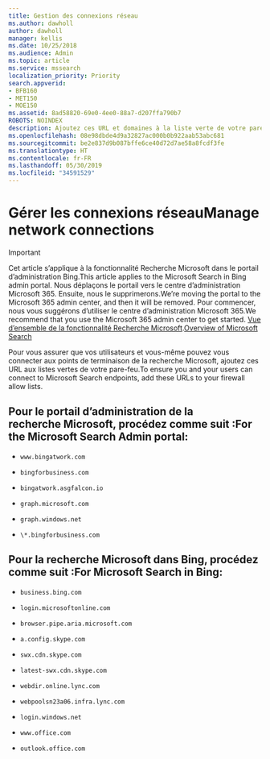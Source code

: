 ```yaml
---
title: Gestion des connexions réseau
ms.author: dawholl
author: dawholl
manager: kellis
ms.date: 10/25/2018
ms.audience: Admin
ms.topic: article
ms.service: mssearch
localization_priority: Priority
search.appverid:
- BFB160
- MET150
- MOE150
ms.assetid: 8ad58820-69e0-4ee0-88a7-d207ffa790b7
ROBOTS: NOINDEX
description: Ajoutez ces URL et domaines à la liste verte de votre pare-feu afin que vos utilisateurs puissent accéder facilement à la recherche Microsoft.
ms.openlocfilehash: 08e98dbde4d9a32827ac000b0b922aab53abc681
ms.sourcegitcommit: be2e837d9b087bffe6ce40d72d7ae58a8fcdf3fe
ms.translationtype: HT
ms.contentlocale: fr-FR
ms.lasthandoff: 05/30/2019
ms.locfileid: "34591529"
---
```

# <a name="manage-network-connections"></a><span data-ttu-id="831cb-103">Gérer les connexions réseau</span><span class="sxs-lookup"><span data-stu-id="831cb-103">Manage network connections</span></span>

> [!IMPORTANT]
> <span data-ttu-id="831cb-104">Cet article s’applique à la fonctionnalité Recherche Microsoft dans le portail d’administration Bing.</span><span class="sxs-lookup"><span data-stu-id="831cb-104">This article applies to the Microsoft Search in Bing admin portal.</span></span> <span data-ttu-id="831cb-105">Nous déplaçons le portail vers le centre d’administration Microsoft 365. Ensuite, nous le supprimerons.</span><span class="sxs-lookup"><span data-stu-id="831cb-105">We’re moving the portal to the Microsoft 365 admin center, and then it will be removed.</span></span> <span data-ttu-id="831cb-106">Pour commencer, nous vous suggérons d’utiliser le centre d’administration Microsoft 365.</span><span class="sxs-lookup"><span data-stu-id="831cb-106">We recommend that you use the Microsoft 365 admin center to get started.</span></span> <span data-ttu-id="831cb-107">[Vue d’ensemble de la fonctionnalité Recherche Microsoft](overview-microsoft-search.md).</span><span class="sxs-lookup"><span data-stu-id="831cb-107">[Overview of Microsoft Search](overview-microsoft-search.md)</span></span>
    
<span data-ttu-id="831cb-108">Pour vous assurer que vos utilisateurs et vous-même pouvez vous connecter aux points de terminaison de la recherche Microsoft, ajoutez ces URL aux listes vertes de votre pare-feu.</span><span class="sxs-lookup"><span data-stu-id="831cb-108">To ensure you and your users can connect to Microsoft Search endpoints, add these URLs to your firewall allow lists.</span></span>
  
## <a name="for-the-microsoft-search-admin-portal"></a><span data-ttu-id="831cb-109">Pour le portail d’administration de la recherche Microsoft, procédez comme suit :</span><span class="sxs-lookup"><span data-stu-id="831cb-109">For the Microsoft Search Admin portal:</span></span>

- `www.bingatwork.com`
    
- `bingforbusiness.com`
    
- `bingatwork.asgfalcon.io`
    
- `graph.microsoft.com`
    
- `graph.windows.net`
    
- `\*.bingforbusiness.com`
    
## <a name="for-microsoft-search-in-bing"></a><span data-ttu-id="831cb-110">Pour la recherche Microsoft dans Bing, procédez comme suit :</span><span class="sxs-lookup"><span data-stu-id="831cb-110">For Microsoft Search in Bing:</span></span>

- `business.bing.com`
    
- `login.microsoftonline.com`
    
- `browser.pipe.aria.microsoft.com`
    
- `a.config.skype.com`
    
- `swx.cdn.skype.com`
    
- `latest-swx.cdn.skype.com`
    
- `webdir.online.lync.com`
    
- `webpoolsn23a06.infra.lync.com`
    
- `login.windows.net`
    
- `www.office.com`
    
- `outlook.office.com`
